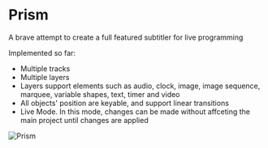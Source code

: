 # Prism
A brave attempt to create a full featured subtitler for live programming

Implemented so far:
- Multiple tracks
- Multiple layers
- Layers support elements such as audio, clock, image, image sequence, marquee, variable shapes, text, timer and video
- All objects' position are keyable, and support linear transitions
- Live Mode. In this mode, changes can be made without affceting the main project until changes are applied

![Prism](https://xfx.net/stackoverflow/Prism/prism01.png)
